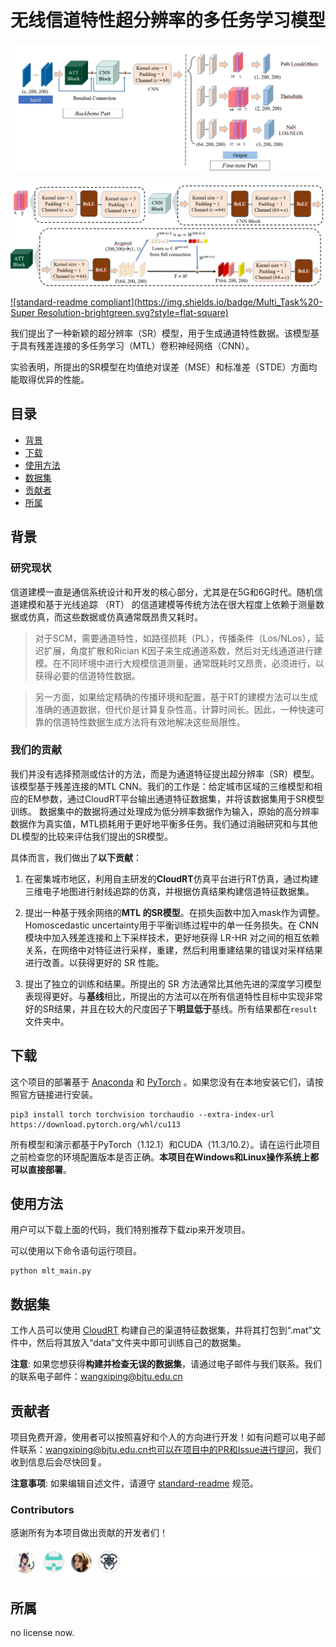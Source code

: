 # 无线信道特性超分辨率的多任务学习模型

![banner](.\image\net1.png)

![badge](.\image\net2.png)



[![standard-readme compliant](https://img.shields.io/badge/Multi_Task%20-Super Resolution-brightgreen.svg?style=flat-square)](https://github.com/lingMori/A-Multi-Task-Learning-Model-for-Super-Resolution-of-Wireless-Channel-Characteristics)



我们提出了一种新颖的超分辨率（SR）模型，用于生成通道特性数据。该模型基于具有残差连接的多任务学习（MTL）卷积神经网络（CNN）。

实验表明，所提出的SR模型在均值绝对误差（MSE）和标准差（STDE）方面均能取得优异的性能。

## 目录

- [背景](#背景)
- [下载](#下载)
- [使用方法](#使用方法)
- [数据集](#数据集)
- [贡献者](#贡献者)
- [所属](#所属)

## 背景

### 研究现状

信道建模一直是通信系统设计和开发的核心部分，尤其是在5G和6G时代。随机信道建模和基于光线追踪 （RT） 的信道建模等传统方法在很大程度上依赖于测量数据或仿真，而这些数据或仿真通常既昂贵又耗时。

> 对于SCM，需要通道特性，如路径损耗（PL），传播条件（Los/NLos），延迟扩展，角度扩散和Rician K因子来生成通道系数，然后对无线通道进行建模。在不同环境中进行大规模信道测量，通常既耗时又昂贵，必须进行，以获得必要的信道特性数据。

> 另一方面，如果给定精确的传播环境和配置，基于RT的建模方法可以生成准确的通道数据，但代价是计算复杂性高，计算时间长。因此，一种快速可靠的信道特性数据生成方法将有效地解决这些局限性。

### 我们的贡献

我们并没有选择预测或估计的方法，而是为通道特征提出超分辨率（SR）模型。该模型基于残差连接的MTL CNN。我们的工作是：给定城市区域的三维模型和相应的EM参数，通过CloudRT平台输出通道特征数据集，并将该数据集用于SR模型训练。 数据集中的数据将通过处理成为低分辨率数据作为输入，原始的高分辨率数据作为真实值，MTL损耗用于更好地平衡多任务。我们通过消融研究和与其他DL模型的比较来评估我们提出的SR模型。

具体而言，我们做出了**以下贡献**：

1. 在密集城市地区，利用自主研发的**CloudRT**仿真平台进行RT仿真，通过构建三维电子地图进行射线追踪的仿真，并根据仿真结果构建信道特征数据集。

2. 提出一种基于残余网络的**MTL 的SR模型**。在损失函数中加入mask作为调整。Homoscedastic uncertainty用于平衡训练过程中的单一任务损失。在 CNN 模块中加入残差连接和上下采样技术，更好地获得 LR-HR 对之间的相互依赖关系，在网络中对特征进行采样，重建，然后利用重建结果的错误对采样结果进行改善。以获得更好的 SR 性能。

3. 提出了独立的训练和结果。所提出的 SR 方法通常比其他先进的深度学习模型表现得更好。与**基线**相比，所提出的方法可以在所有信道特性目标中实现非常好的SR结果，并且在较大的尺度因子下**明显低于**基线。所有结果都在`result`文件夹中。

   

## 下载

这个项目的部署基于 [Anaconda](https://www.anaconda.com/) 和 [PyTorch](https://pytorch.org/) 。如果您没有在本地安装它们，请按照官方链接进行安装。

```
pip3 install torch torchvision torchaudio --extra-index-url https://download.pytorch.org/whl/cu113
```

所有模型和演示都基于PyTorch（1.12.1）和CUDA（11.3/10.2）。请在运行此项目之前检查您的环境配置版本是否正确。**本项目在Windows和Linux操作系统上都可以直接部署**。



## 使用方法

用户可以下载上面的代码，我们特别推荐下载zip来开发项目。

可以使用以下命令语句运行项目。

```
python mlt_main.py
```



## 数据集

工作人员可以使用  [CloudRT](http://cn.raytracer.cloud:9090/)  构建自己的渠道特征数据集，并将其打包到“.mat”文件中，然后将其放入“data”文件夹中即可训练自己的数据集。

**注意**: 如果您想获得**构建并检查无误的数据集**，请通过电子邮件与我们联系。我们的联系电子邮件：wangxiping@bjtu.edu.cn



## 贡献者

项目免费开源，使用者可以按照喜好和个人的方向进行开发！如有问题可以电子邮件联系：wangxiping@bjtu.edu.cn也可以在项目中的PR和Issue进行提问，我们收到信息后会尽快回复。

**注意事项**: 如果编辑自述文件，请遵守 [standard-readme](https://github.com/RichardLitt/standard-readme) 规范。

### Contributors

感谢所有为本项目做出贡献的开发者们！

![](.\image\contributors.png)

## 所属

no license now.